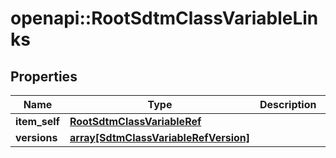 # openapi::RootSdtmClassVariableLinks


## Properties
Name | Type | Description | Notes
------------ | ------------- | ------------- | -------------
**item_self** | [**RootSdtmClassVariableRef**](RootSdtmClassVariableRef.md) |  | [optional] 
**versions** | [**array[SdtmClassVariableRefVersion]**](SdtmClassVariableRefVersion.md) |  | [optional] 


